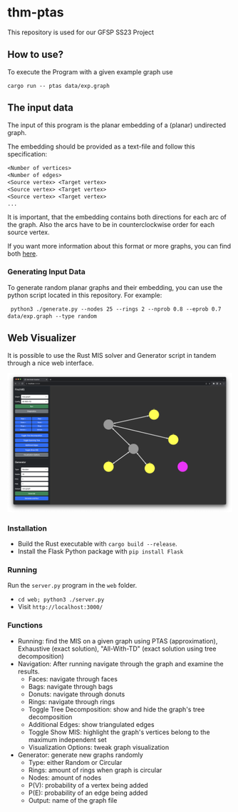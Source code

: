 # thm-ptas
This repository is used for our GFSP SS23 Project 

## How to use?

To execute the Program with a given example graph use 

```
cargo run -- ptas data/exp.graph 
```

## The input data


The input of this program is the planar embedding of a (planar) undirected graph.

The embedding should be provided as a text-file and follow this specification:


```
<Number of vertices>
<Number of edges>
<Source vertex> <Target vertex>
<Source vertex> <Target vertex>
<Source vertex> <Target vertex>
...
```

It is important, that the embedding contains both directions for each arc of the graph.
Also the arcs have to be in counterclockwise order for each source vertex.

If you want more information about this format or more graphs, you can find both [here](http://www.inf.udec.cl/~jfuentess/datasets/graphs.php).

### Generating Input Data

To generate random planar graphs and their embedding, you can use the python script located in this repository.
For example: 
```
 python3 ./generate.py --nodes 25 --rings 2 --nprob 0.8 --eprob 0.7 data/exp.graph --type random
```

## Web Visualizer
It is possible to use the Rust MIS solver and Generator script in tandem through a nice web interface.

![screenshot](./screenshot.png)

### Installation
* Build the Rust executable with `cargo build --release`.
* Install the Flask Python package with `pip install Flask`

### Running
Run the `server.py` program in the `web` folder.

* `cd web; python3 ./server.py`
* Visit `http://localhost:3000/`

### Functions
* Running: find the MIS on a given graph using PTAS (approximation), Exhaustive (exact solution), "All-With-TD" (exact solution using tree decomposition)
* Navigation: After running navigate through the graph and examine the results.
  * Faces: navigate through faces
  * Bags: navigate through bags
  * Donuts: navigate through donuts
  * Rings: navigate through rings
  * Toggle Tree Decomposition: show and hide the graph's tree decomposition
  * Additional Edges: show triangulated edges
  * Toggle Show MIS: highlight the graph's vertices belong to the maximum independent set
  * Visualization Options: tweak graph visualization
* Generator: generate new graphs randomly
  * Type: either Random or Circular
  * Rings: amount of rings when graph is circular
  * Nodes: amount of nodes
  * P(V): probability of a vertex being added
  * P(E): probability of an edge being added
  * Output: name of the graph file